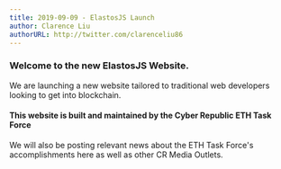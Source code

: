 ```yaml
---
title: 2019-09-09 - ElastosJS Launch
author: Clarence Liu
authorURL: http://twitter.com/clarenceliu86
---
```


### Welcome to the new ElastosJS Website.

We are launching a new website tailored to traditional web developers looking to get into blockchain. 

<!--truncate-->

#### This website is built and maintained by the Cyber Republic ETH Task Force

We will also be posting relevant news about the ETH Task Force's accomplishments here as well as other CR Media Outlets. 





